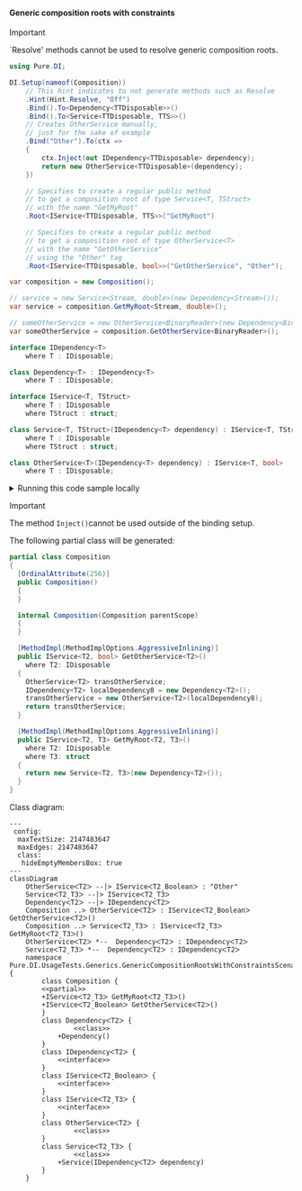 #### Generic composition roots with constraints

> [!IMPORTANT]
> `Resolve' methods cannot be used to resolve generic composition roots.


```c#
using Pure.DI;

DI.Setup(nameof(Composition))
    // This hint indicates to not generate methods such as Resolve
    .Hint(Hint.Resolve, "Off")
    .Bind().To<Dependency<TTDisposable>>()
    .Bind().To<Service<TTDisposable, TTS>>()
    // Creates OtherService manually,
    // just for the sake of example
    .Bind("Other").To(ctx =>
    {
        ctx.Inject(out IDependency<TTDisposable> dependency);
        return new OtherService<TTDisposable>(dependency);
    })

    // Specifies to create a regular public method
    // to get a composition root of type Service<T, TStruct>
    // with the name "GetMyRoot"
    .Root<IService<TTDisposable, TTS>>("GetMyRoot")

    // Specifies to create a regular public method
    // to get a composition root of type OtherService<T>
    // with the name "GetOtherService"
    // using the "Other" tag
    .Root<IService<TTDisposable, bool>>("GetOtherService", "Other");

var composition = new Composition();

// service = new Service<Stream, double>(new Dependency<Stream>());
var service = composition.GetMyRoot<Stream, double>();

// someOtherService = new OtherService<BinaryReader>(new Dependency<BinaryReader>());
var someOtherService = composition.GetOtherService<BinaryReader>();

interface IDependency<T>
    where T : IDisposable;

class Dependency<T> : IDependency<T>
    where T : IDisposable;

interface IService<T, TStruct>
    where T : IDisposable
    where TStruct : struct;

class Service<T, TStruct>(IDependency<T> dependency) : IService<T, TStruct>
    where T : IDisposable
    where TStruct : struct;

class OtherService<T>(IDependency<T> dependency) : IService<T, bool>
    where T : IDisposable;
```

<details>
<summary>Running this code sample locally</summary>

- Make sure you have the [.NET SDK 9.0](https://dotnet.microsoft.com/en-us/download/dotnet/9.0) or later is installed
```bash
dotnet --list-sdk
```
- Create a net9.0 (or later) console application
```bash
dotnet new console -n Sample
```
- Add reference to NuGet package
  - [Pure.DI](https://www.nuget.org/packages/Pure.DI)
```bash
dotnet add package Pure.DI
```
- Copy the example code into the _Program.cs_ file

You are ready to run the example 🚀
```bash
dotnet run
```

</details>

> [!IMPORTANT]
> The method `Inject()`cannot be used outside of the binding setup.

The following partial class will be generated:

```c#
partial class Composition
{
  [OrdinalAttribute(256)]
  public Composition()
  {
  }

  internal Composition(Composition parentScope)
  {
  }

  [MethodImpl(MethodImplOptions.AggressiveInlining)]
  public IService<T2, bool> GetOtherService<T2>()
    where T2: IDisposable
  {
    OtherService<T2> transOtherService;
    IDependency<T2> localDependency8 = new Dependency<T2>();
    transOtherService = new OtherService<T2>(localDependency8);
    return transOtherService;
  }

  [MethodImpl(MethodImplOptions.AggressiveInlining)]
  public IService<T2, T3> GetMyRoot<T2, T3>()
    where T2: IDisposable
    where T3: struct
  {
    return new Service<T2, T3>(new Dependency<T2>());
  }
}
```

Class diagram:

```mermaid
---
 config:
  maxTextSize: 2147483647
  maxEdges: 2147483647
  class:
   hideEmptyMembersBox: true
---
classDiagram
	OtherServiceᐸT2ᐳ --|> IServiceᐸT2ˏBooleanᐳ : "Other" 
	ServiceᐸT2ˏT3ᐳ --|> IServiceᐸT2ˏT3ᐳ
	DependencyᐸT2ᐳ --|> IDependencyᐸT2ᐳ
	Composition ..> OtherServiceᐸT2ᐳ : IServiceᐸT2ˏBooleanᐳ GetOtherServiceᐸT2ᐳ()
	Composition ..> ServiceᐸT2ˏT3ᐳ : IServiceᐸT2ˏT3ᐳ GetMyRootᐸT2ˏT3ᐳ()
	OtherServiceᐸT2ᐳ *--  DependencyᐸT2ᐳ : IDependencyᐸT2ᐳ
	ServiceᐸT2ˏT3ᐳ *--  DependencyᐸT2ᐳ : IDependencyᐸT2ᐳ
	namespace Pure.DI.UsageTests.Generics.GenericCompositionRootsWithConstraintsScenario {
		class Composition {
		<<partial>>
		+IServiceᐸT2ˏT3ᐳ GetMyRootᐸT2ˏT3ᐳ()
		+IServiceᐸT2ˏBooleanᐳ GetOtherServiceᐸT2ᐳ()
		}
		class DependencyᐸT2ᐳ {
				<<class>>
			+Dependency()
		}
		class IDependencyᐸT2ᐳ {
			<<interface>>
		}
		class IServiceᐸT2ˏBooleanᐳ {
			<<interface>>
		}
		class IServiceᐸT2ˏT3ᐳ {
			<<interface>>
		}
		class OtherServiceᐸT2ᐳ {
				<<class>>
		}
		class ServiceᐸT2ˏT3ᐳ {
				<<class>>
			+Service(IDependencyᐸT2ᐳ dependency)
		}
	}
```

